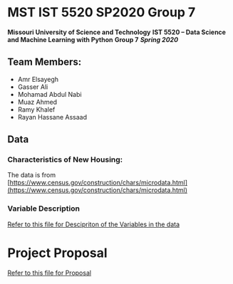 # MST IST 5520 SP2020 Group 7

**Missouri University of Science and Technology**
**IST  5520 – Data Science and Machine Learning with Python**
**Group 7**
***Spring  2020***

## Team Members:

 - Amr Elsayegh
 - Gasser Ali
 - Mohamad Abdul Nabi
 - Muaz Ahmed
 - Ramy Khalef
 - Rayan Hassane Assaad

## Data

### Characteristics of New Housing:

The data is from [https://www.census.gov/construction/chars/microdata.html](https://www.census.gov/construction/chars/microdata.html)

### Variable Description

<a href="https://github.com/gassergalalali/MST-IST-5520-SP2020-Group-7/blob/master/Milestone%201/Data%20Description.ipynb">Refer to this file for Descipriton of the Variables in the data</a>

# Project Proposal

<a href="https://github.com/gassergalalali/MST-IST-5520-SP2020-Group-7/blob/master/Milestone%201/Project%20Proposal.ipynb">Refer to this file for Proposal</a>
